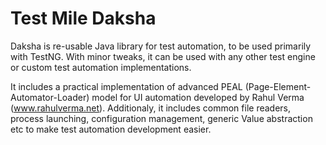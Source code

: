# Test Mile Daksha

Daksha is re-usable Java library for test automation, to be used primarily with TestNG. With minor tweaks, it can be used with any other test engine or custom test automation implementations.

It includes a practical implementation of advanced PEAL (Page-Element-Automator-Loader) model for UI automation developed by Rahul Verma (www.rahulverma.net). Additionaly, it includes common file readers, process launching, configuration management, generic Value abstraction etc to make test automation development easier.
